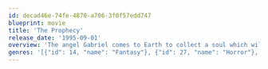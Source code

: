 ```yaml
---
id: decad46e-74fe-4870-a706-3f0f57edd747
blueprint: movie
title: 'The Prophecy'
release_date: '1995-09-01'
overview: 'The angel Gabriel comes to Earth to collect a soul which will end the stalemated war in Heaven, and only a former priest and a little girl can stop him.'
genres: '[{"id": 14, "name": "Fantasy"}, {"id": 27, "name": "Horror"}, {"id": 53, "name": "Thriller"}]'
---
```

